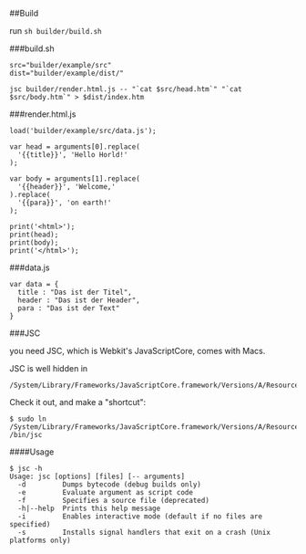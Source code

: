 ##Build

run `sh builder/build.sh`

###build.sh

	src="builder/example/src"
	dist="builder/example/dist/"

	jsc builder/render.html.js -- "`cat $src/head.htm`" "`cat $src/body.htm`" > $dist/index.htm
	
###render.html.js

	load('builder/example/src/data.js');
	
	var head = arguments[0].replace(
	  '{{title}}', 'Hello Horld!'
	);

	var body = arguments[1].replace(
	  '{{header}}', 'Welcome,'
	).replace(
	  '{{para}}', 'on earth!'
	);

	print('<html>');
	print(head); 
	print(body);
	print('</html>');
	
###data.js

	var data = {
	  title : "Das ist der Titel",
	  header : "Das ist der Header",
	  para : "Das ist der Text"
	}

###JSC

you need JSC, which is Webkit's JavaScriptCore, comes with Macs.

JSC is well hidden in

	/System/Library/Frameworks/JavaScriptCore.framework/Versions/A/Resources/jsc

Check it out, and make a "shortcut":

	$ sudo ln /System/Library/Frameworks/JavaScriptCore.framework/Versions/A/Resources/jsc /bin/jsc

####Usage

	$ jsc -h
	Usage: jsc [options] [files] [-- arguments]
	  -d         Dumps bytecode (debug builds only)
	  -e         Evaluate argument as script code
	  -f         Specifies a source file (deprecated)
	  -h|--help  Prints this help message
	  -i         Enables interactive mode (default if no files are specified)
	  -s         Installs signal handlers that exit on a crash (Unix platforms only)